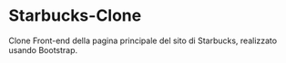 # Starbucks-Clone

Clone Front-end della pagina principale del sito di Starbucks, realizzato usando Bootstrap.
